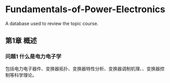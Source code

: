 # Fundamentals-of-Power-Electronics
A database used to review the topic course.
## 第1章 概述
### 问题1 什么是电力电子学
包括电力电子器件、变换器拓扑、变换器特性分析、变换器调制机理、、变换器控制等科学理论。
